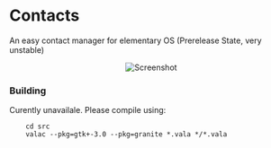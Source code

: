 # Contacts
An easy contact manager for elementary OS (Prerelease State, very unstable)

<p align="center">
    <img  src="https://github.com/aggalex/Contacts/blob/master/data/Images/Screenshot.png" alt="Screenshot"> <br>
</p>

### Building
Curently unavailale. Please compile using:

        cd src
        valac --pkg=gtk+-3.0 --pkg=granite *.vala */*.vala
